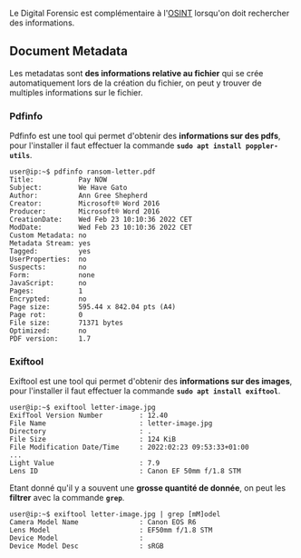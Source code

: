 
Le Digital Forensic est complémentaire à l'[OSINT](Osint-Utils.md) lorsqu'on doit rechercher des informations.

## __Document Metadata__

Les metadatas sont **des informations relative au fichier** qui se crée automatiquement lors de la création du fichier, on peut y trouver de multiples informations sur le fichier.

### Pdfinfo

Pdfinfo est une tool qui permet d'obtenir des **informations sur des pdfs**, pour l'installer il faut effectuer la commande **`sudo apt install poppler-utils`**.

```shell
user@ip:~$ pdfinfo ransom-letter.pdf
Title:           Pay NOW
Subject:         We Have Gato
Author:          Ann Gree Shepherd
Creator:         Microsoft® Word 2016
Producer:        Microsoft® Word 2016
CreationDate:    Wed Feb 23 10:10:36 2022 CET
ModDate:         Wed Feb 23 10:10:36 2022 CET
Custom Metadata: no
Metadata Stream: yes
Tagged:          yes
UserProperties:  no
Suspects:        no
Form:            none
JavaScript:      no
Pages:           1
Encrypted:       no
Page size:       595.44 x 842.04 pts (A4)
Page rot:        0
File size:       71371 bytes
Optimized:       no
PDF version:     1.7
```


### Exiftool

Exiftool est une tool qui permet d'obtenir des **informations sur des images**, pour l'installer il faut effectuer la commande **`sudo apt install exiftool`**.

```shell
user@ip:~$ exiftool letter-image.jpg
ExifTool Version Number         : 12.40
File Name                       : letter-image.jpg
Directory                       : .
File Size                       : 124 KiB
File Modification Date/Time     : 2022:02:23 09:53:33+01:00
...
Light Value                     : 7.9
Lens ID                         : Canon EF 50mm f/1.8 STM
```

Etant donné qu'il y a souvent une **grosse quantité de donnée**, on peut les **filtrer** avec la commande **`grep`**.

```shell
user@ip:~$ exiftool letter-image.jpg | grep [mM]odel
Camera Model Name               : Canon EOS R6
Lens Model                      : EF50mm f/1.8 STM
Device Model                    :
Device Model Desc               : sRGB
```

